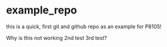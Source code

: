 # example_repo

this is a quick, first git and github repo as an example for P8105! 

Why is this not working
2nd test
3rd test?